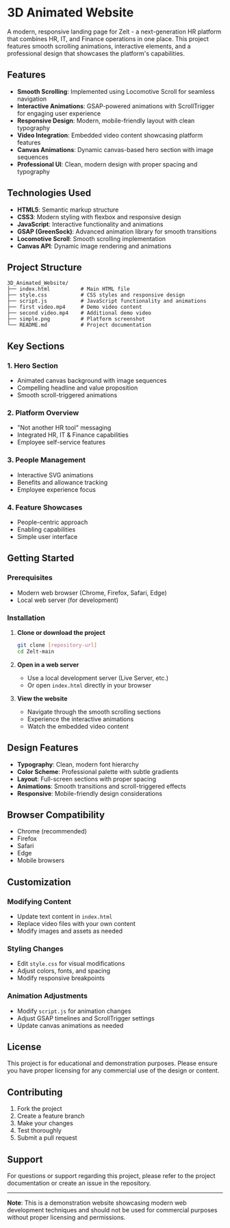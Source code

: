 # 3D Animated Website

A modern, responsive landing page for Zelt - a next-generation HR platform that combines HR, IT, and Finance operations in one place. This project features smooth scrolling animations, interactive elements, and a professional design that showcases the platform's capabilities.

##  Features

- **Smooth Scrolling**: Implemented using Locomotive Scroll for seamless navigation
- **Interactive Animations**: GSAP-powered animations with ScrollTrigger for engaging user experience
- **Responsive Design**: Modern, mobile-friendly layout with clean typography
- **Video Integration**: Embedded video content showcasing platform features
- **Canvas Animations**: Dynamic canvas-based hero section with image sequences
- **Professional UI**: Clean, modern design with proper spacing and typography

##  Technologies Used

- **HTML5**: Semantic markup structure
- **CSS3**: Modern styling with flexbox and responsive design
- **JavaScript**: Interactive functionality and animations
- **GSAP (GreenSock)**: Advanced animation library for smooth transitions
- **Locomotive Scroll**: Smooth scrolling implementation
- **Canvas API**: Dynamic image rendering and animations

##  Project Structure

```
3D_Animated_Website/
├── index.html          # Main HTML file
├── style.css           # CSS styles and responsive design
├── script.js           # JavaScript functionality and animations
├── first video.mp4     # Demo video content
├── second video.mp4    # Additional demo video
├── simple.png          # Platform screenshot
└── README.md           # Project documentation
```

##  Key Sections

### 1. Hero Section
- Animated canvas background with image sequences
- Compelling headline and value proposition
- Smooth scroll-triggered animations

### 2. Platform Overview
- "Not another HR tool" messaging
- Integrated HR, IT & Finance capabilities
- Employee self-service features

### 3. People Management
- Interactive SVG animations
- Benefits and allowance tracking
- Employee experience focus

### 4. Feature Showcases
- People-centric approach
- Enabling capabilities
- Simple user interface

##  Getting Started

### Prerequisites
- Modern web browser (Chrome, Firefox, Safari, Edge)
- Local web server (for development)

### Installation

1. **Clone or download the project**
   ```bash
   git clone [repository-url]
   cd Zelt-main
   ```

2. **Open in a web server**
   - Use a local development server (Live Server, etc.)
   - Or open `index.html` directly in your browser

3. **View the website**
   - Navigate through the smooth scrolling sections
   - Experience the interactive animations
   - Watch the embedded video content

##  Design Features

- **Typography**: Clean, modern font hierarchy
- **Color Scheme**: Professional palette with subtle gradients
- **Layout**: Full-screen sections with proper spacing
- **Animations**: Smooth transitions and scroll-triggered effects
- **Responsive**: Mobile-friendly design considerations

##  Browser Compatibility

- Chrome (recommended)
- Firefox
- Safari
- Edge
- Mobile browsers

##  Customization

### Modifying Content
- Update text content in `index.html`
- Replace video files with your own content
- Modify images and assets as needed

### Styling Changes
- Edit `style.css` for visual modifications
- Adjust colors, fonts, and spacing
- Modify responsive breakpoints

### Animation Adjustments
- Modify `script.js` for animation changes
- Adjust GSAP timelines and ScrollTrigger settings
- Update canvas animations as needed

##  License

This project is for educational and demonstration purposes. Please ensure you have proper licensing for any commercial use of the design or content.

##  Contributing

1. Fork the project
2. Create a feature branch
3. Make your changes
4. Test thoroughly
5. Submit a pull request

##  Support

For questions or support regarding this project, please refer to the project documentation or create an issue in the repository.

---

**Note**: This is a demonstration website showcasing modern web development techniques and should not be used for commercial purposes without proper licensing and permissions.
